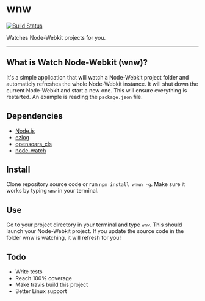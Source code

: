 wnw
===

[![Build Status](https://img.shields.io/travis/opensoars/wnw.svg?style=flat)](https://travis-ci.org/opensoars/wnw)

Watches Node-Webkit projects for you.

---

## What is Watch Node-Webkit (wnw)?
It's a simple application that will watch a Node-Webkit project folder and automaticly refreshes the whole Node-Webkit instance. It will shut down the current Node-Webkit and start a new one. This will ensure everything is restarted. An example is reading the `package.json` file.


## Dependencies
* [Node.js](http://nodejs.org/)
* [ezlog](https://github.com/opensoars/ezlog)
* [opensoars_cls](https://github.com/opensoars/cls)
* [node-watch](https://github.com/yuanchuan/node-watch)


## Install
Clone repository source code or run `npm install wnwn -g`. Make sure it works by typing `wnw` in your terminal.


## Use
Go to your project directory in your terminal and type `wnw`. This should launch your Node-Webkit project. If you update the source code in the folder wnw is watching, it will refresh for you!


## Todo
* Write tests
* Reach 100% coverage
* Make travis build this project
* Better Linux support